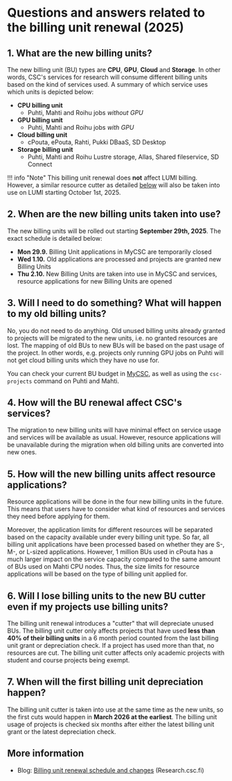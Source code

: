 # Questions and answers related to the billing unit renewal (2025)

## 1. What are the new billing units?

The new billing unit (BU) types are **CPU**, **GPU**, **Cloud** and
**Storage**. In other words, CSC's services for research will consume different
billing units based on the kind of services used. A summary of which service
uses which units is depicted below:

* **CPU billing unit**
    * Puhti, Mahti and Roihu jobs *without GPU*
* **GPU billing unit**
    * Puhti, Mahti and Roihu jobs *with GPU*
* **Cloud billing unit**
    * cPouta, ePouta, Rahti, Pukki DBaaS, SD Desktop
* **Storage billing unit**
    * Puhti, Mahti and Roihu Lustre storage, Allas, Shared fileservice, SD
      Connect

!!! info "Note"
    This billing unit renewal does **not** affect LUMI billing. However, a
    similar resource cutter as detailed [below](#cutter) will also be taken into
    use on LUMI starting October 1st, 2025.

## 2. When are the new billing units taken into use?

The new billing units will be rolled out starting **September 29th, 2025**. The
exact schedule is detailed below:

* **Mon 29.9.** Billing Unit applications in MyCSC are temporarily closed
* **Wed 1.10.** Old applications are processed and projects are granted new
  Billing Units
* **Thu 2.10.** New Billing Units are taken into use in MyCSC and services,
  resource applications for new Billing Units are opened

## 3. Will I need to do something? What will happen to my old billing units?

No, you do not need to do anything. Old unused billing units already granted to
projects will be migrated to the new units, i.e. no granted resources are lost.
The mapping of old BUs to new BUs will be based on the past usage of the
project. In other words, e.g. projects only running GPU jobs on Puhti will not
get cloud billing units which they have no use for.

You can check your current BU budget in [MyCSC](https://my.csc.fi), as well as
using the `csc-projects` command on Puhti and Mahti.

## 4. How will the BU renewal affect CSC's services?

The migration to new billing units will have minimal effect on service usage
and services will be available as usual. However, resource applications will be
unavailable during the migration when old billing units are converted into new
ones.

## 5. How will the new billing units affect resource applications?

Resource applications will be done in the four new billing units in the future.
This means that users have to consider what kind of resources and services they
need before applying for them.

Moreover, the application limits for different resources will be separated
based on the capacity available under every billing unit type. So far, all
billing unit applications have been processed based on whether they are S-, M-,
or L-sized applications. However, 1 million BUs used in cPouta has a much
larger impact on the service capacity compared to the same amount of BUs used
on Mahti CPU nodes. Thus, the size limits for resource applications will be
based on the type of billing unit applied for.

## 6. Will I lose billing units to the new BU cutter even if my projects use billing units? <a id="cutter"></a>

The billing unit renewal introduces a "cutter" that will depreciate unused BUs.
The billing unit cutter only affects projects that have used **less than 40% of their
billing units** in a 6 month period counted from the last billing unit grant
or depreciation check. If a project has used more than that, no resources are
cut. The billing unit cutter affects only academic projects with student and
course projects being exempt.

## 7. When will the first billing unit depreciation happen?

The billing unit cutter is taken into use at the same time as the new units, so
the first cuts would happen in **March 2026 at the earliest**. The billing unit
usage of projects is checked six months after either the latest billing unit
grant or the latest depreciation check.

## More information

* Blog: [Billing unit renewal schedule and changes](https://research.csc.fi/2025/06/02/billing-unit-renewal-schedule-and-changes/) (Research.csc.fi)
